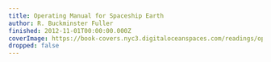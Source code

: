 ```yaml
---
title: Operating Manual for Spaceship Earth
author: R. Buckminster Fuller
finished: 2012-11-01T00:00:00.000Z
coverImage: https://book-covers.nyc3.digitaloceanspaces.com/readings/operating-manual-for-spaceship-earth-01.jpg
dropped: false
---
```



